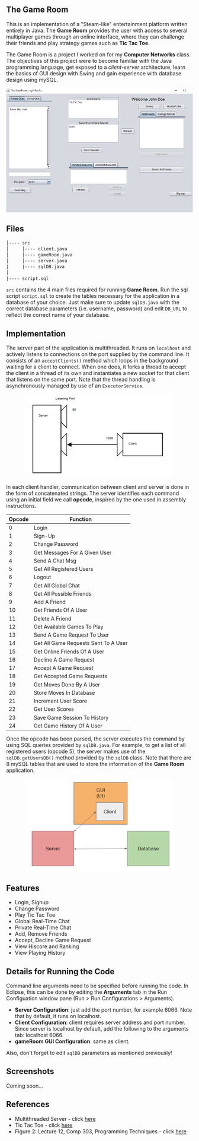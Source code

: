 ## The Game Room

This is an implementation of a "Steam-like" entertainment platform written entirely in Java. The **Game Room** provides the user with access to several multiplayer games through an online interface, where they can challenge their friends and play strategy games such as **Tic Tac Toe**.  

The Game Room is a project I worked on for my **Computer Networks** class. The objectives of this project were to become familiar with the Java programming language, get exposed to a *client-server* architecture, learn the basics of GUI design with Swing and gain experience with database design using mySQL.

<p align="center">
  <img src="./imgs/general.PNG"  width="600px">
</p>

## Files

    │---- src
    │     │---- client.java
    │     │---- gameRoom.java
    │     │---- server.java
    |     |---- sqlDB.java
    │
    |---- script.sql
    
`src` contains the 4 main files required for running **Game Room**. Run the sql script `script.sql` to create the tables necessary for the application in a database of your choice. Just make sure to update `sqlDB.java` with the correct database parameters (i.e. username, password) and edit `DB_URL` to reflect the correct name of your database.

## Implementation

The server part of the application is multithreaded. It runs on `localhost` and actively listens to connections on the port supplied by the command line. It consists of an `acceptClients()` method which loops in the background waiting for a client to connect. When one does, it forks a thread to accept the client in a thread of its own and instantiates a new socket for that client that listens on the same port. Note that the thread handling is asynchronously managed by use of an `ExecutorService`.

<p align="center">
  <img src="./imgs/socket.PNG"  width="400px">
</p>

In each client handler, communication between client and server is done in the form of concatenated strings. The server identifies each command using an initial field we call **opcode**, inspired by the one used in assembly instructions.

<center>

| Opcode        | Function      |
| ------------- | ------------- |
| 0             | Login         |
| 1             | Sign-Up       |
| 2          | Change Password  |
| 3  | Get Messages For A Given User  |
| 4  | Send A Chat Msg  |
| 5  | Get All Registered Users  |
| 6  |  Logout |
| 7  | Get All Global Chat  |
| 8  | Get All Possible Friends  |
| 9 | Add A Friend  |
| 10  | Get Friends Of A User  |
| 11 | Delete A Friend  |
| 12 | Get Available Games To Play  |
| 13  | Send A Game Request To User  |
| 14  | Get All Game Requests Sent To A User  |
| 15  |   Get Online Friends Of A User|
| 16  | Decline A Game Request  |
| 17  | Accept A Game Request  |
| 18  | Get Accepted Game Requests  |
| 19  | Get Moves Done By A User  |
| 20  | Store Moves In Database|
| 21  | Increment User Score |
| 22  | Get User Scores|
| 23 | Save Game Session To History|
| 24 | Get Game History Of A User  |

</center>

Once the opcode has been parsed, the server executes the command by using SQL queries provided by `sqlDB.java`. For example, to get a list of all registered users (opcode 5), the server makes use of the `sqlDB.getUsersDB()` method provided by the `sqlDB` class. Note that there are 8 mySQL tables that are used to store the information of the **Game Room** application.

<p align="center">
  <img src="./imgs/diag.PNG"  width="400px">
</p>

## Features

- Login, Signup
- Change Password
- Play Tic Tac Toe
- Global Real-Time Chat
- Private Real-Time Chat
- Add, Remove Friends
- Accept, Decline Game Request
- View Hiscore and Ranking
- View Playing History

## Details for Running the Code

Command line arguments need to be specified before running the code. In Eclipse, this can be done by editing the **Arguments** tab in the Run Configuation window pane (Run > Run Configurations > Arguments).

- **Server Configuration**: just add the port number, for example 6066. Note that by default, it runs on localhost.
- **Client Configuration**: client requires server address and port number. Since server is localhost by default, add the following to the arguments tab: localhost 6066.
- **gameRoom GUI Configuration**: same as client.

Also, don't forget to edit `sqlDB` parameters as mentioned previously!

## Screenshots

Coming soon...

## References

- Multithreaded Server - click [here](http://stackoverflow.com/questions/12588476/multithreading-socket-communication-client-server)
- Tic Tac Toe - click [here](http://stackoverflow.com/questions/21806608/doing-tic-tac-toe-game-with-gui-interface-on-java-facing-runtime-error-after-in)
- Figure 2: Lecture 12, Comp 303, Programming Techniques - click [here](http://cs.mcgill.ca/~adenau/teaching/cs303/lecture12.pdf)

